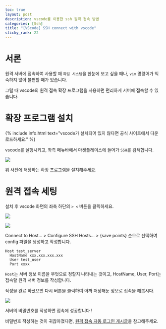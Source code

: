 ```yaml
---
toc: true
layout: post
description: vscode를 이용한 ssh 원격 접속 방법
categories: [Ssh]
title: "[VScode] SSH connect with vscode"
sticky_rank: 22
---
```


# 서론

원격 서버에 접속하여 사용할 때 `파일 시스템`을 한눈에 보고 싶을 때나, `vim` 명령어가 익숙하지 않아 불편할 때가 있습니다.

그럴 때 vscode의 원격 접속 확장 프로그램을 사용하면 편리하게 서버에 접속할 수 있습니다.

# 확장 프로그램 설치

{% include info.html text="vscode가 설치되어 있지 않다면 공식 사이트에서 다운로드하세요." %}

vscode를 실행시키고, 좌측 메뉴바에서 마켓플레이스에 들어가 `SSH`를 검색합니다.

![]({{site.baseurl}}/images/2022-05-16-vscode-ssh/program1.png)

위 사진에 해당하는 확장 프로그램을 설치해주세요.

# 원격 접속 세팅

설치 후 vscode 화면의 좌측 하단의 `> <` 버튼을 클릭하세요.

![]({{site.baseurl}}/images/2022-05-16-vscode-ssh/program2.png)

![]({{site.baseurl}}/images/2022-05-16-vscode-ssh/list1.png)

Connect to Host... > Configure SSH Hosts... > {save points} 순으로 선택하여 config 파일을 생성하고 작성합니다.

```
Host test_server
  HostName xxx.xxx.xxx.xxx
  User test_user
  Port xxxx
```

`Host`는 서버 정보 이름을 무엇으로 정할지 나타내는 것이고, HostName, User, Port는 접속할 원격 서버 정보를 작성합니다.

작성을 완료 하셨으면 다시 버튼을 클릭하여 아까 저장해둔 정보로 접속을 해봅시다.

![]({{site.baseurl}}/images/2022-05-16-vscode-ssh/done1.png)

서버의 비밀번호를 작성하면 접속에 성공합니다 !

비밀번호 작성하는 것이 귀찮아졌다면, [원격 접속 자동 로그인 게시글](https://knu-cd2.github.io/blog/ssh/2022/05/16/vscode-ssh-without-password.html)을 참고해주세요.
